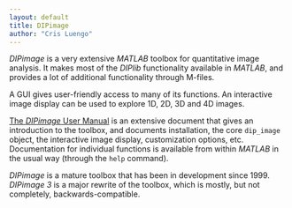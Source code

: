 ```yaml
---
layout: default
title: DIPimage
author: "Cris Luengo"
---
```


*DIPimage* is a very extensive *MATLAB* toolbox for quantitative image analysis.
It makes most of the *DIPlib* functionality available in *MATLAB*, and provides
a lot of additional functionality through M-files.

A GUI gives user-friendly access to many of its functions.
An interactive image display can be used to explore 1D, 2D, 3D and 4D images.

[The *DIPimage* User Manual](https://diplib.github.io/diplib-docs/dipimage_user_manual.html)
is an extensive document that gives an introduction to the toolbox, and documents
installation, the core `dip_image` object, the interactive image display, customization options,
etc. Documentation for individual functions is available from within *MATLAB* in the
usual way (through the `help` command).

*DIPimage* is a mature toolbox that has been in development since 1999. *DIPimage 3*
is a major rewrite of the toolbox, which is mostly, but not completely,
backwards-compatible.
